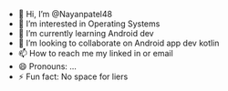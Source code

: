 - 👋 Hi, I’m @Nayanpatel48
- 👀 I’m interested in Operating Systems
- 🌱 I’m currently learning Android dev
- 💞️ I’m looking to collaborate on Android app dev kotlin
- 📫 How to reach me my linked in or email
- 😄 Pronouns: ...
- ⚡ Fun fact: No space for liers

<!---
Nayanpatel48/Nayanpatel48 is a ✨ special ✨ repository because its `README.md` (this file) appears on your GitHub profile.
You can click the Preview link to take a look at your changes.
--->
